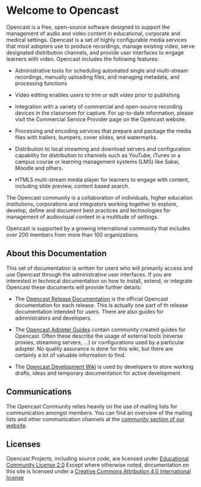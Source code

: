 # Welcome to Opencast

Opencast is a free, open-source software designed to support the management of audio and video content in educational,
corporate and medical settings. Opencast is a set of highly configurable media services that most adopters use to
produce recordings, manage existing video, serve designated distribution channels, and provide user interfaces to engage
learners with video. Opencast includes the following features:

* Administrative tools for scheduling automated single and multi-stream recordings, manually uploading files, and
  managing metadata, and processing functions

* Video editing enables users to trim or edit video prior to publishing

* Integration with a variety of commercial and open-source recording devices in the classroom for capture. For
  up-to-date information, please visit the Commercial Service Provider page on the Opencast website.

* Processing and encoding services that prepare and package the media files with trailers, bumpers, cover slides, and
  watermarks.

* Distribution to local streaming and download servers and configuration capability for distribution to channels such as
  YouTube, iTunes or a campus course or learning management systems (LMS) like Sakai, Moodle and others.

* HTML5 multi-stream media player for learners to engage with content, including slide preview, content based search.

The Opencast community is a collaboration of individuals, higher education institutions, corporations and integrators
working together to explore, develop, define and document best practices and technologies for management of audiovisual
content in a multitude of settings.

Opencast is supported by a growing international community that includes over 200 members from more than 100
organizations.

## About this Documentation

This set of documentation is written for users who will primarily access and use Opencast through the administrative
user interfaces. If you are interested in technical documentation on how to install, extend, or integrate Opencast these
documents will provide further details:

* The [Opencast Release Documentation](http://docs.opencast.org) is the official Opencast documentation for each
  release. This is actually one part of th release documentation intended for users. There are also guides for
  administrators and developers.

* The [Opencast Adopter Guides](https://opencast.jira.com/wiki/display/MHDOC) contain community created guides for
  Opencast. Often these describe the usage of external tools (reverse proxies, streaming servers, …) or configurations
  used by a particular adopter. No quality assurance is done for this wiki, but there are certainly a lot of valuable
  information to find.

* The [Opencast Development Wiki](https://opencast.jira.com/wiki/display/MH) is used by developers to store working
  drafts, ideas and temporary documentation for active development.


## Communications

The Opencast Community relies heavily on the use of mailing lists for communication amongst members. You can find an
overview of the mailing lists and other communication channels at the [community section of our
website](http://www.opencast.org/community).


## Licenses

Opencast Projects, including source code, are licensed under [Educational Community License
2.0](https://github.com/opencast/opencast/blob/develop/LICENSE) Except where otherwise noted,
documentation on this site is licensed under a [Creative Commons Attribution 4.0 International
license](http://creativecommons.org/licenses/by/4.0/deed.en_US)
